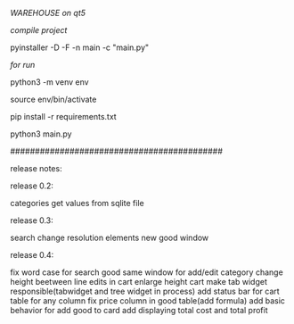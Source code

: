 *WAREHOUSE on qt5*


*compile project*

pyinstaller -D -F -n main -c "main.py"

*for run*

python3 -m venv env 

source env/bin/activate

pip install -r requirements.txt

python3 main.py

###########################################

release notes:

release 0.2:

categories 
get values from sqlite file


release 0.3:

search 
change resolution elements
new good window

release 0.4:

fix word case for search good
same window for add/edit  category
change height beetween line edits in cart
enlarge height cart
make tab widget responsible(tabwidget and tree widget in process)
add status bar for cart table for any column
fix price column in good table(add formula)
add basic behavior for add good to card
add displaying total cost and total profit


